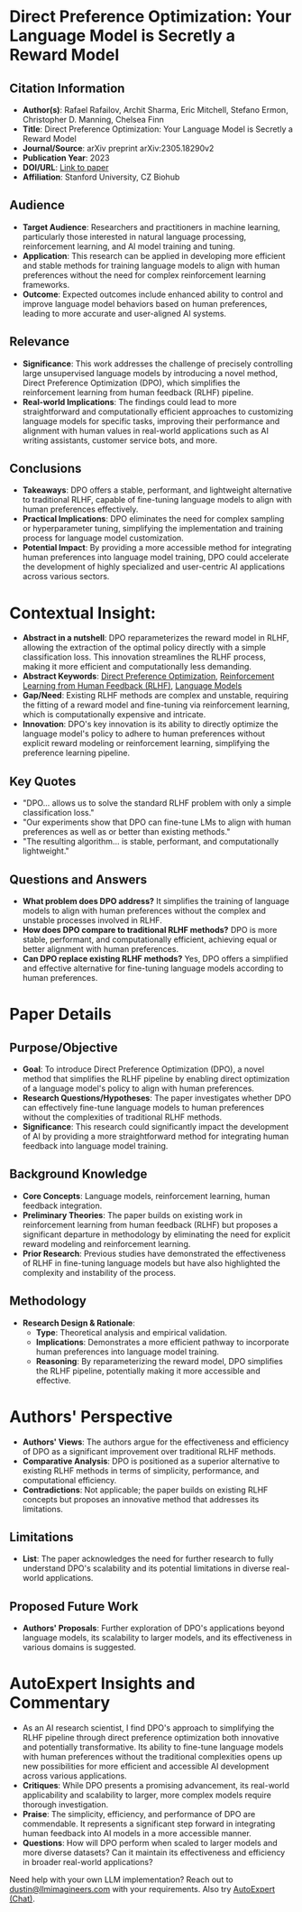 # Direct Preference Optimization: Your Language Model is Secretly a Reward Model

## Citation Information
- **Author(s)**: Rafael Rafailov, Archit Sharma, Eric Mitchell, Stefano Ermon, Christopher D. Manning, Chelsea Finn
- **Title**: Direct Preference Optimization: Your Language Model is Secretly a Reward Model
- **Journal/Source**: arXiv preprint arXiv:2305.18290v2
- **Publication Year**: 2023
- **DOI/URL**: [Link to paper](https://arxiv.org/abs/2305.18290)
- **Affiliation**: Stanford University, CZ Biohub

## Audience
- **Target Audience**: Researchers and practitioners in machine learning, particularly those interested in natural language processing, reinforcement learning, and AI model training and tuning.
- **Application**: This research can be applied in developing more efficient and stable methods for training language models to align with human preferences without the need for complex reinforcement learning frameworks.
- **Outcome**: Expected outcomes include enhanced ability to control and improve language model behaviors based on human preferences, leading to more accurate and user-aligned AI systems.

## Relevance
- **Significance**: This work addresses the challenge of precisely controlling large unsupervised language models by introducing a novel method, Direct Preference Optimization (DPO), which simplifies the reinforcement learning from human feedback (RLHF) pipeline.
- **Real-world Implications**: The findings could lead to more straightforward and computationally efficient approaches to customizing language models for specific tasks, improving their performance and alignment with human values in real-world applications such as AI writing assistants, customer service bots, and more.

## Conclusions
- **Takeaways**: DPO offers a stable, performant, and lightweight alternative to traditional RLHF, capable of fine-tuning language models to align with human preferences effectively.
- **Practical Implications**: DPO eliminates the need for complex sampling or hyperparameter tuning, simplifying the implementation and training process for language model customization.
- **Potential Impact**: By providing a more accessible method for integrating human preferences into language model training, DPO could accelerate the development of highly specialized and user-centric AI applications across various sectors.

# Contextual Insight:
- **Abstract in a nutshell**: DPO reparameterizes the reward model in RLHF, allowing the extraction of the optimal policy directly with a simple classification loss. This innovation streamlines the RLHF process, making it more efficient and computationally less demanding.
- **Abstract Keywords**: [Direct Preference Optimization](https://scholar.google.com/scholar?q=Direct+Preference+Optimization), [Reinforcement Learning from Human Feedback (RLHF)](https://scholar.google.com/scholar?q=Reinforcement+Learning+from+Human+Feedback), [Language Models](https://scholar.google.com/scholar?q=Language+Models)
- **Gap/Need**: Existing RLHF methods are complex and unstable, requiring the fitting of a reward model and fine-tuning via reinforcement learning, which is computationally expensive and intricate.
- **Innovation**: DPO's key innovation is its ability to directly optimize the language model's policy to adhere to human preferences without explicit reward modeling or reinforcement learning, simplifying the preference learning pipeline.

## Key Quotes
- "DPO... allows us to solve the standard RLHF problem with only a simple classification loss."
- "Our experiments show that DPO can fine-tune LMs to align with human preferences as well as or better than existing methods."
- "The resulting algorithm... is stable, performant, and computationally lightweight."

## Questions and Answers
- **What problem does DPO address?** It simplifies the training of language models to align with human preferences without the complex and unstable processes involved in RLHF.
- **How does DPO compare to traditional RLHF methods?** DPO is more stable, performant, and computationally efficient, achieving equal or better alignment with human preferences.
- **Can DPO replace existing RLHF methods?** Yes, DPO offers a simplified and effective alternative for fine-tuning language models according to human preferences.

# Paper Details

## Purpose/Objective
- **Goal**: To introduce Direct Preference Optimization (DPO), a novel method that simplifies the RLHF pipeline by enabling direct optimization of a language model's policy to align with human preferences.
- **Research Questions/Hypotheses**: The paper investigates whether DPO can effectively fine-tune language models to human preferences without the complexities of traditional RLHF methods.
- **Significance**: This research could significantly impact the development of AI by providing a more straightforward method for integrating human feedback into language model training.

## Background Knowledge
- **Core Concepts**: Language models, reinforcement learning, human feedback integration.
- **Preliminary Theories**: The paper builds on existing work in reinforcement learning from human feedback (RLHF) but proposes a significant departure in methodology by eliminating the need for explicit reward modeling and reinforcement learning.
- **Prior Research**: Previous studies have demonstrated the effectiveness of RLHF in fine-tuning language models but have also highlighted the complexity and instability of the process.

## Methodology
- **Research Design & Rationale**:
  - **Type**: Theoretical analysis and empirical validation.
  - **Implications**: Demonstrates a more efficient pathway to incorporate human preferences into language model training.
  - **Reasoning**: By reparameterizing the reward model, DPO simplifies the RLHF pipeline, potentially making it more accessible and effective.

# Authors' Perspective
- **Authors' Views**: The authors argue for the effectiveness and efficiency of DPO as a significant improvement over traditional RLHF methods.
- **Comparative Analysis**: DPO is positioned as a superior alternative to existing RLHF methods in terms of simplicity, performance, and computational efficiency.
- **Contradictions**: Not applicable; the paper builds on existing RLHF concepts but proposes an innovative method that addresses its limitations.

## Limitations
- **List**: The paper acknowledges the need for further research to fully understand DPO's scalability and its potential limitations in diverse real-world applications.

## Proposed Future Work
- **Authors' Proposals**: Further exploration of DPO's applications beyond language models, its scalability to larger models, and its effectiveness in various domains is suggested.

# AutoExpert Insights and Commentary
- As an AI research scientist, I find DPO's approach to simplifying the RLHF pipeline through direct preference optimization both innovative and potentially transformative. Its ability to fine-tune language models with human preferences without the traditional complexities opens up new possibilities for more efficient and accessible AI development across various applications.
- **Critiques**: While DPO presents a promising advancement, its real-world applicability and scalability to larger, more complex models require thorough investigation.
- **Praise**: The simplicity, efficiency, and performance of DPO are commendable. It represents a significant step forward in integrating human feedback into AI models in a more accessible manner.
- **Questions**: How will DPO perform when scaled to larger models and more diverse datasets? Can it maintain its effectiveness and efficiency in broader real-world applications?

Need help with your own LLM implementation? Reach out to dustin@llmimagineers.com with your requirements. Also try [AutoExpert (Chat)](https://chat.openai.com/g/g-LQHhJCXhW-autoexpert-chat).